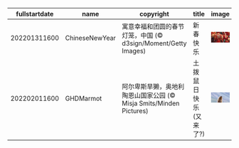 |fullstartdate|name|copyright|title|image|
|--|--|--|--|--|
202201311600|ChineseNewYear|寓意幸福和团圆的春节灯笼，中国 (© d3sign/Moment/Getty Images)|新春快乐|![](/zh-CN/2022/02/202201311600ChineseNewYear.jpg)|
202202011600|GHDMarmot|阿尔卑斯旱獭，奥地利陶恩山国家公园 (© Misja Smits/Minden Pictures)|土拨鼠日快乐(又来了?)|![](/zh-CN/2022/02/202202011600GHDMarmot.jpg)|
